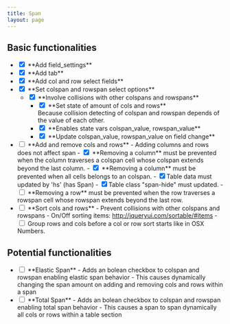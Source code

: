 ```yaml
---
title: Span
layout: page
---
```


## Basic functionalities

* <input type="checkbox" checked readonly>
	**Add field_settings**

* <input type="checkbox" checked readonly>
	**Add tab**

* <input type="checkbox" checked readonly>
	**Add col and row select fields**

* <input type="checkbox" checked readonly>
	**Set colspan and rowspan select options**

	* <input type="checkbox" checked readonly>
		**Involve collisions with other colspans and rowspans**

		* <input type="checkbox" checked readonly>
			**Set state of amount of cols and rows**
			<br>Because collision detecting of colspan and rowspan depends of the value of each other.

		* <input type="checkbox" checked readonly>
			**Enables state vars colspan_value, rowspan_value**

		* <input type="checkbox" checked readonly>
			**Update colspan_value, rowspan_value on field change**

* <input type="checkbox" readonly>
	**Add and remove cols and rows**
	- Adding columns and rows does not affect span
	- <input type="checkbox" checked readonly> **Removing a column** must be prevented when the column traverses a colspan cell whose colspan extends beyond the last column.
	- <input type="checkbox" checked readonly> **Removing a column** must be prevented when all cells belongs to an colspan.
	- <input type="checkbox" checked readonly>Table data must updated by 'hs' (has Span)
	- <input type="checkbox" checked readonly>Table class "span-hide" must updated.
	- <input type="checkbox"> **Removing a row** must be prevented when the row traverses a rowspan cell whose rowspan extends beyond the last row.
* <input type="checkbox" readonly>
	**Sort cols and rows**
	- Prevent collisions with other colspans and rowspans
	- On/Off sorting items: <a href="http://jqueryui.com/sortable/#items">http://jqueryui.com/sortable/#items</a>
	- <input type="checkbox" readonly> Group rows and cols before a col or row sort starts like in OSX Numbers.

## Potential functionalities

* <input type="checkbox" readonly>
	**Elastic Span**
	- Adds an bolean checkbox to colspan and rowspan enabling elastic span behavior
	- This causes dynamically changing the span amount on adding and removing cols and rows within a span

* <input type="checkbox" readonly>
	**Total Span**
	- Adds an bolean checkbox to colspan and rowspan enabling total span behavior
	- This causes a span to span dynamically all cols or rows within a table section
